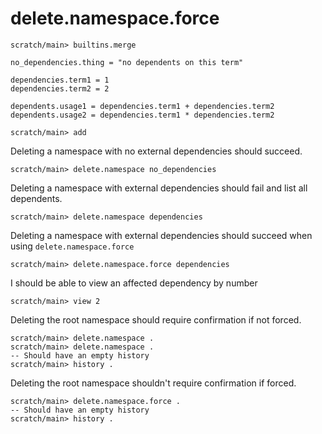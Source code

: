 # delete.namespace.force

``` ucm :hide
scratch/main> builtins.merge
```

``` unison :hide
no_dependencies.thing = "no dependents on this term"

dependencies.term1 = 1
dependencies.term2 = 2

dependents.usage1 = dependencies.term1 + dependencies.term2
dependents.usage2 = dependencies.term1 * dependencies.term2
```

``` ucm :hide
scratch/main> add
```

Deleting a namespace with no external dependencies should succeed.

``` ucm
scratch/main> delete.namespace no_dependencies
```

Deleting a namespace with external dependencies should fail and list all dependents.

``` ucm :error
scratch/main> delete.namespace dependencies
```

Deleting a namespace with external dependencies should succeed when using `delete.namespace.force`

``` ucm
scratch/main> delete.namespace.force dependencies
```

I should be able to view an affected dependency by number

``` ucm
scratch/main> view 2
```

Deleting the root namespace should require confirmation if not forced.

``` ucm
scratch/main> delete.namespace .
scratch/main> delete.namespace .
-- Should have an empty history
scratch/main> history .
```

Deleting the root namespace shouldn't require confirmation if forced.

``` ucm
scratch/main> delete.namespace.force .
-- Should have an empty history
scratch/main> history .
```

